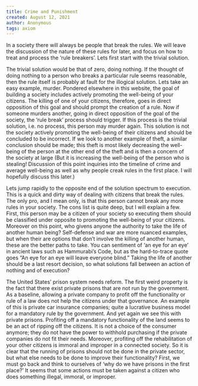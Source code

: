 ```yaml
---
title: Crime and Punishment
created: August 12, 2021
author: Anonymous
tags: axiom
---
```


In a society there will always be people that break the rules. We will leave the discussion of the nature of these rules for later, and focus on how to treat and process the ‘rule breakers’. Lets first start with the trivial solution.

The trivial solution would be that of zero, doing nothing. If the thought of doing nothing to a person who breaks a particular rule seems reasonable, then the rule itself is probably at fault for the illogical solution. Lets take an easy example, murder. Pondered elsewhere in this website, the goal of building a society includes actively promoting the well-being of your citizens. The killing of one of your citizens, therefore, goes in direct opposition of this goal and should prompt the creation of a rule. Now if someone murders another, going in direct opposition of the goal of the society, the ‘rule break’ process should trigger. If this process is the trivial solution, i.e. no process, this person may murder again. This solution is not the society actively promoting the well-being of their citizens and should be concluded to be incorrect. If we look to another example of theft, a similar conclusion should be made; this theft is most likely decreasing the well-being of the person at the other end of the theft and is then a concern of the society at large (But it is increasing the well-being of the person who is stealing! Discussion of this point inquiries into the timeline of crime and average well-being as well as why people creak rules in the first place. I will hopefully discuss this later.)

Lets jump rapidly to the opposite end of the solution spectrum to execution. This is a quick and dirty way of dealing with citizens that break the rules. The only pro, and I mean only, is that this person cannot break any more rules in your society. The cons list is quite deep, but I will explain a few. First, this person may be a citizen of your society so executing them should be classified under opposite to promoting the well-being of your citizens. Moreover on this point, who givens anyone the authority to take the life of another human being? Self-defense and war are more nuanced examples, but when their are options that don’t involve the killing of another human, these are the better paths to take. You can sentiment of ‘an eye for an eye’ in ancient laws such as Hammurabi’s Code, but as the hard-to-trace quote goes “An eye for an eye will leave everyone blind.” Taking the life of another should be a last resort decision, so what solutions fall between an action of nothing and of execution?

The United States’ prison system needs reform. The first weird property is the fact that there exist private prisons that are not run by the government. As a baseline, allowing a private company to profit off the functionality or rule of a law does not help the citizens under that governance. An example of this is private car insurance companies; quite a lucrative business model for a mandatory rule by the government. And yet again we see this with private prisons. Profiting off a mandatory functionality of the land seems to be an act of ripping off the citizens. It is not a choice of the consumer anymore; they do not have the power to withhold purchasing if the private companies do not fit their needs. Moreover, profiting off the rehabilitation of your other citizens is immoral and improper in a connected society. So it is clear that the running of prisons should not be done in the private sector, but what else needs to be done to improve their functionality? First, we must go back and think to ourselves of ‘why do we have prisons in the first place?’ It seems that some actions must be taken against a citizen who does something illegal, immoral, or improper.